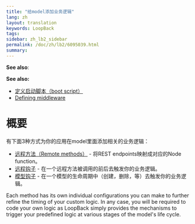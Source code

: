 ```yaml
---
title: "给model添加业务逻辑"
lang: zh
layout: translation
keywords: LoopBack
tags:
sidebar: zh_lb2_sidebar
permalink: /doc/zh/lb2/6095039.html
summary:
---
```


**See also**:

**See also:**

*   [定义启动脚本（boot script）](/doc/{{page.lang}}/lb2/6095038.html)
*   [Defining middleware](/doc/{{page.lang}}/lb2/Defining-middleware.html)

# 概要

有下面3种方式为你的应用在model里面添加相关的业务逻辑：

*   [远程方法（Remote methods）](/doc/{{page.lang}}/lb2/6095040.html) - 将REST endpoints映射成对应的Node function。
*   [远程钩子](/doc/{{page.lang}}/lb2/6095041.html) - 在一个远程方法被调用的前后去触发你的业务逻辑。
*   [模型钩子](/doc/{{page.lang}}/lb2/6095042.html) - 在一个模型的生命周期中（创建，删除，等）去触发你的业务逻辑。

Each method has its own individual configurations you can make to further refine the timing of your custom logic. In any case, you will be required to code your own logic as LoopBack simply provides the mechanisms to trigger your predefined logic at various stages of the model's life cycle.
